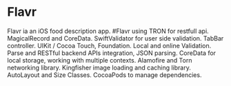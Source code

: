 # Flavr
Flavr ia an iOS food description app. 
#Flavr using
TRON for restfull api.
MagicalRecord and CoreData.
SwiftValidator for user side validation.
TabBar controller.
UIKit / Cocoa Touch, Foundation.
Local and online Validation. 
Parse and RESTful backend APIs integration, JSON parsing.
CoreData for local storage, working with multiple contexts.
Alamofire and Torn networking library.
Kingfisher image loading and caching library.
AutoLayout and Size Classes.
CocoaPods to manage dependencies.
